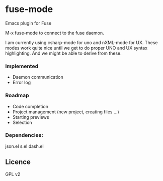 # fuse-mode
Emacs plugin for Fuse

M-x fuse-mode to connect to the fuse daemon.


I am currently using csharp-mode for uno and nXML-mode for UX.
These modes work quite nice until we get to do proper UNO and UX syntax highlighting. And we might be able
to derive from these.


### Implemented

- Daemon communication
- Error log

### Roadmap

- Code completion
- Project management (new project, creating files ...)
- Starting previews
- Selection

### Dependencies:

json.el
s.el
dash.el

## Licence

GPL v2
